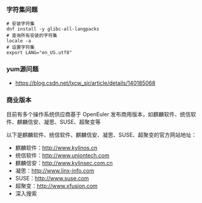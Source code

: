 ### 字符集问题

```shell
# 安装字符集
dnf install -y glibc-all-langpacks
# 查询所有安装的字符集
locale -a
# 设置字符集
export LANG="en_US.utf8"
```

### yum源问题

- https://blog.csdn.net/lxcw_sir/article/details/140185068

### 商业版本

目前有多个操作系统供应商基于 OpenEuler 发布商用版本，如麒麟软件、统信软件、麒麟信安、凝思、SUSE、超聚变等

以下是麒麟软件、统信软件、麒麟信安、凝思、SUSE、超聚变的官方网站地址：

- 麒麟软件：http://www.kylinos.cn
- 统信软件：http://www.uniontech.com
- 麒麟信安：http://www.kylinsec.com.cn
- 凝思：http://www.linx-info.com
- SUSE：http://www.suse.com
- 超聚变：http://www.xfusion.com
- 深入搜索
